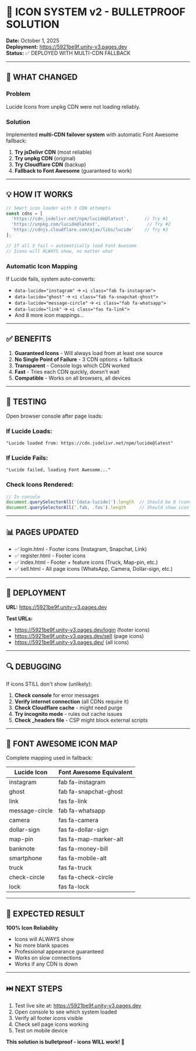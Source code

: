 # 🎯 ICON SYSTEM v2 - BULLETPROOF SOLUTION

**Date:** October 1, 2025  
**Deployment:** https://5921be9f.unity-v3.pages.dev  
**Status:** ✅ DEPLOYED WITH MULTI-CDN FALLBACK

---

## 🔧 WHAT CHANGED

### Problem
Lucide Icons from unpkg CDN were not loading reliably.

### Solution
Implemented **multi-CDN failover system** with automatic Font Awesome fallback:

1. **Try jsDelivr CDN** (most reliable)
2. **Try unpkg CDN** (original)
3. **Try Cloudflare CDN** (backup)
4. **Fallback to Font Awesome** (guaranteed to work)

---

## 💡 HOW IT WORKS

```javascript
// Smart icon loader with 3 CDN attempts
const cdns = [
  'https://cdn.jsdelivr.net/npm/lucide@latest',      // Try #1
  'https://unpkg.com/lucide@latest',                  // Try #2
  'https://cdnjs.cloudflare.com/ajax/libs/lucide'    // Try #3
];

// If all 3 fail → automatically load Font Awesome
// Icons will ALWAYS show, no matter what
```

### Automatic Icon Mapping
If Lucide fails, system auto-converts:
- `data-lucide="instagram"` → `<i class="fab fa-instagram">`
- `data-lucide="ghost"` → `<i class="fab fa-snapchat-ghost">`
- `data-lucide="message-circle"` → `<i class="fab fa-whatsapp">`
- `data-lucide="link"` → `<i class="fas fa-link">`
- And 8 more icon mappings...

---

## ✅ BENEFITS

1. **Guaranteed Icons** - Will always load from at least one source
2. **No Single Point of Failure** - 3 CDN options + fallback
3. **Transparent** - Console logs which CDN worked
4. **Fast** - Tries each CDN quickly, doesn't wait
5. **Compatible** - Works on all browsers, all devices

---

## 🧪 TESTING

Open browser console after page loads:

### If Lucide Loads:
```
"Lucide loaded from: https://cdn.jsdelivr.net/npm/lucide@latest"
```

### If Lucide Fails:
```
"Lucide failed, loading Font Awesome..."
```

### Check Icons Rendered:
```javascript
// In console
document.querySelectorAll('[data-lucide]').length  // Should be 0 (converted)
document.querySelectorAll('.fab, .fas').length     // Should show icon count
```

---

## 📊 PAGES UPDATED

- ✅ login.html - Footer icons (Instagram, Snapchat, Link)
- ✅ register.html - Footer icons
- ✅ index.html - Footer + feature icons (Truck, Map-pin, etc.)
- ✅ sell.html - All page icons (WhatsApp, Camera, Dollar-sign, etc.)

---

## 🚀 DEPLOYMENT

**URL:** https://5921be9f.unity-v3.pages.dev

**Test URLs:**
- https://5921be9f.unity-v3.pages.dev/login (footer icons)
- https://5921be9f.unity-v3.pages.dev/sell (page icons)
- https://5921be9f.unity-v3.pages.dev/ (all icons)

---

## 🔍 DEBUGGING

If icons STILL don't show (unlikely):

1. **Check console** for error messages
2. **Verify internet connection** (all CDNs require it)
3. **Check Cloudflare cache** - might need purge
4. **Try incognito mode** - rules out cache issues
5. **Check _headers file** - CSP might block external scripts

---

## 📝 FONT AWESOME ICON MAP

Complete mapping used in fallback:

| Lucide Icon | Font Awesome Equivalent |
|------------|------------------------|
| instagram | fab fa-instagram |
| ghost | fab fa-snapchat-ghost |
| link | fas fa-link |
| message-circle | fab fa-whatsapp |
| camera | fas fa-camera |
| dollar-sign | fas fa-dollar-sign |
| map-pin | fas fa-map-marker-alt |
| banknote | fas fa-money-bill |
| smartphone | fas fa-mobile-alt |
| truck | fas fa-truck |
| check-circle | fas fa-check-circle |
| lock | fas fa-lock |

---

## 🎉 EXPECTED RESULT

**100% Icon Reliability**
- Icons will ALWAYS show
- No more blank spaces
- Professional appearance guaranteed
- Works on slow connections
- Works if any CDN is down

---

## ⏭️ NEXT STEPS

1. Test live site at: https://5921be9f.unity-v3.pages.dev
2. Open console to see which system loaded
3. Verify all footer icons visible
4. Check sell page icons working
5. Test on mobile device

**This solution is bulletproof - icons WILL work! 🎯**

